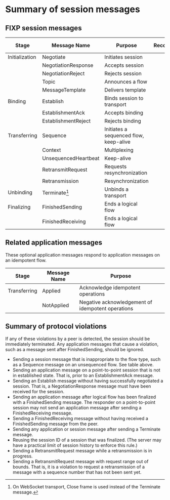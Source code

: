 # Summary of session messages

## FIXP session messages

| Stage          | Message Name         | Purpose                                | Recoverable   | Idempotent   | Unsequenced / None | Multicast |
|----------------|----------------------|----------------------------------------|:-------------:|:------------:|:------------------:|:---------:|
| Initialization | Negotiate            | Initiates session                      | •             | •            | •                  |           |
|                | NegotiationResponse  | Accepts session                        | •             | •            | •                  |           |
|                | NegotiationReject    | Rejects session                        | •             | •            | •                  |           |
|                | Topic                | Announces a flow                       |               |              |                    | •         |
|                | MessageTemplate      | Delivers template                      | •             | •            | •                  | •         |
| Binding        | Establish            | Binds session to transport             | •             | •            | •                  |           |
|                | EstablishmentAck     | Accepts binding                        | •             | •            | •                  |           |
|                | EstablishmentReject  | Rejects binding                        | •             | •            | •                  |           |
| Transferring   | Sequence             | Initiates a sequenced flow, keep-alive | •             | •            |                    | •         |
|                | Context              | Multiplexing                           | •             | •            | •                  | •         |
|                | UnsequencedHeartbeat | Keep-alive                             |               |              | •                  |           |
|                | RetransmitRequest    | Requests resynchronization             | •             |              |                    |           |
|                | Retransmission       | Resynchronization                      | •             |              |                    |           |
| Unbinding      | Terminate[^1]        | Unbinds a transport                    | •             | •            | •                  |           |
| Finalizing     | FinishedSending      | Ends a logical flow                    | •             | •            | •                  | •         |
|                | FinishedReceiving    | Ends a logical flow                    | •             | •            | •                  | •         |

[^1]: On WebSocket transport, Close frame is used instead of the Terminate message.

## Related application messages

These optional application messages respond to application messages on an idempotent flow.

| Stage        | Message Name | Purpose                                           |
|--------------|--------------|---------------------------------------------------|
| Transferring | Applied      | Acknowledge idempotent operations                 |
|              | NotApplied   | Negative acknowledgement of idempotent operations |

## Summary of protocol violations

If any of these violations by a peer is detected, the session should be immediately terminated. Any application messages that cause a violation, such as a message sent after FinishedSending, should be ignored.

- Sending a session message that is inappropriate to the flow type, such as a Sequence message on an unsequenced flow. See table above.
- Sending an application message on a point-to-point session that is not in established state. That is, prior to an EstablishmentAck message.
- Sending an Establish message without having successfully negotiated a session. That is, a NegotiationResponse message must have been received for the session.
- Sending an application message after logical flow has been finalized with a FinishedSending message. The responder on a point-to-point session may not send an application message after sending a FinishedReceiving message.
- Sending a FinishedReceiving message without having received a FinishedSending message from the peer.
- Sending any application or session message after sending a Terminate message.
- Reusing the session ID of a session that was finalized. (The server may have a practical limit of session history to enforce this rule.)
- Sending a RetransmitRequest message while a retransmission is in progress.
- Sending a RetransmitRequest message with request range out of bounds. That is, it is a violation to request a retransmission of a message with a sequence number that has not been sent yet.
